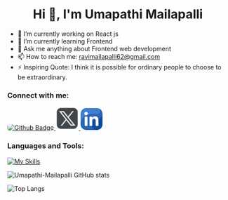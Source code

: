  <h1 align="center">Hi 👋, I'm Umapathi Mailapalli</h1>

- 🔭 I’m currently working on React js
- 🌱 I’m currently learning Frontend
- 💬 Ask me anything about Frontend web development
- 📫 How to reach me: ravimailapalli62@gmail.com
- ⚡ Inspiring Quote: I think it is possible for ordinary people to choose to be extraordinary.
  
### Connect with me:
<div id="badges">
  <a href="https://github.com/Umapathi-Mailapalli002">
    <img style="height:50px; border-radius: 25%;" src="https://cdn-icons-png.flaticon.com/128/2504/2504911.png" alt="Github Badge"/>
  </a>
   <a href="https://x.com/mailapalli_002?s=09">
    <img style="height:53px; border-radius: 25%;" src="TwitterX.png" alt="Twitter Badge"/>
  </a>
 <a href="https://www.linkedin.com/in/umapathi-mailapalli-379851281">
    <img style="height:50px; border-radius: 25%;" src="linkedin(1).png" alt="linkdin Badge"/>
  </a>
</div>

### Languages and Tools:
[![My Skills](https://skillicons.dev/icons?i=html,css,bootstrap,tailwind,javascript,react,java,firebase,github,git&perline=5)](https://skillicons.dev)

![Umapathi-Mailapalli GitHub stats](https://github-readme-stats.vercel.app/api?username=Umapathi-Mailapalli002&show_icons=true&theme=dark)

![Top Langs](https://github-readme-stats.vercel.app/api/top-langs/?username=Umapathi-Mailapalli002&theme=dark)
